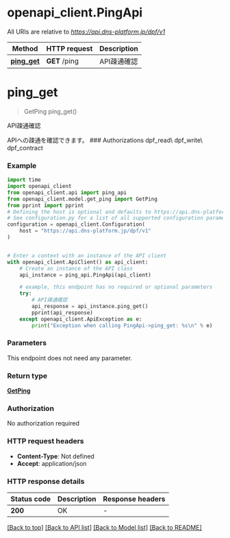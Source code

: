 # openapi_client.PingApi

All URIs are relative to *https://api.dns-platform.jp/dpf/v1*

Method | HTTP request | Description
------------- | ------------- | -------------
[**ping_get**](PingApi.md#ping_get) | **GET** /ping | API疎通確認


# **ping_get**
> GetPing ping_get()

API疎通確認

APIへの疎通を確認できます。  ### Authorizations dpf_read\\ dpf_write\\ dpf_contract 

### Example


```python
import time
import openapi_client
from openapi_client.api import ping_api
from openapi_client.model.get_ping import GetPing
from pprint import pprint
# Defining the host is optional and defaults to https://api.dns-platform.jp/dpf/v1
# See configuration.py for a list of all supported configuration parameters.
configuration = openapi_client.Configuration(
    host = "https://api.dns-platform.jp/dpf/v1"
)


# Enter a context with an instance of the API client
with openapi_client.ApiClient() as api_client:
    # Create an instance of the API class
    api_instance = ping_api.PingApi(api_client)

    # example, this endpoint has no required or optional parameters
    try:
        # API疎通確認
        api_response = api_instance.ping_get()
        pprint(api_response)
    except openapi_client.ApiException as e:
        print("Exception when calling PingApi->ping_get: %s\n" % e)
```


### Parameters
This endpoint does not need any parameter.

### Return type

[**GetPing**](GetPing.md)

### Authorization

No authorization required

### HTTP request headers

 - **Content-Type**: Not defined
 - **Accept**: application/json


### HTTP response details

| Status code | Description | Response headers |
|-------------|-------------|------------------|
**200** | OK |  -  |

[[Back to top]](#) [[Back to API list]](../README.md#documentation-for-api-endpoints) [[Back to Model list]](../README.md#documentation-for-models) [[Back to README]](../README.md)

